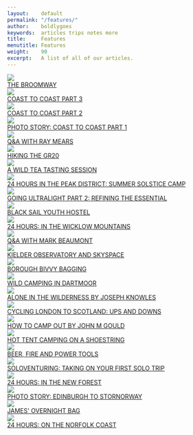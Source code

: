 ```yaml
---
layout:    default
permalink: "/features/"
author:    boldlygoes
keywords:  articles trips notes more
title:     Features
menutitle: Features
weight:    90
excerpt:   A list of all of our articles.
---
```


<div class="tile-wrap no-touch">
  <div class="tile">
    <div class="boxInner">
      <a href="{{ site.github.url }}/features/broomway">
        <img src="{{ site.github.url }}/media/img/tiles/tile-broomway.jpg" />
      </a>
      <div class="titleBox">
        <a href="{{ site.github.url }}/features/broomway">THE BROOMWAY</a>
      </div>
    </div>
  </div>
  <div class="tile">
    <div class="boxInner">
      <a href="{{ site.github.url }}/features/c2c-part-3">
        <img src="{{ site.github.url }}/media/img/tiles/tile-c2c3.jpg" />
      </a>
      <div class="titleBox">
        <a href="{{ site.github.url }}/features/c2c-part-3">COAST TO COAST PART 3</a>
      </div>
    </div>
  </div>
   <div class="tile">
    <div class="boxInner">
      <a href="{{ site.github.url }}/features/c2c-part-2"><img src="{{ site.github.url }}/media/img/tiles/tile-c2c2.jpg" /></a>
      <div class="titleBox"><a href="{{ site.github.url }}/features/c2c-part-2">COAST TO COAST PART 2</a></div>
    </div>
  </div>
  <div class="tile">
    <div class="boxInner">
      <a href="{{ site.github.url }}/features/c2c-part-1"><img src="{{ site.github.url }}/media/img/tiles/tile-c2c1.jpg" /></a>
      <div class="titleBox"><a href="{{ site.github.url }}/features/c2c-part-1">PHOTO STORY: COAST TO COAST PART 1</a></div>
    </div>
  </div>
  <div class="tile">
    <div class="boxInner">
      <a href="{{ site.github.url }}/features/ray-mears"><img src="{{ site.github.url }}/media/img/tiles/tile-raymears.jpg" /></a>
      <div class="titleBox"><a href="{{ site.github.url }}/features/ray-mears">Q&A WITH RAY MEARS</a></div>
    </div>
  </div>
  <div class="tile">
    <div class="boxInner">
      <a href="{{ site.github.url }}/features/GR-20"><img src="{{ site.github.url }}/media/img/tiles/tile-gr20.jpg" /></a>
      <div class="titleBox"><a href="{{ site.github.url }}/features/GR-20">HIKING THE GR20</a></div>
    </div>
  </div>
  <div class="tile">
    <div class="boxInner">
      <a href="{{ site.github.url }}/features/wild-teas"><img src="{{ site.github.url }}/media/img/tiles/tile-wildteas.jpg" /></a>
      <div class="titleBox"><a href="{{ site.github.url }}/features/wild-teas">A WILD TEA TASTING SESSION</a></div>
    </div>
  </div>
  <div class="tile">
    <div class="boxInner">
      <a href="{{ site.github.url }}/features/24-peak-district"><img src="{{ site.github.url }}/media/img/tiles/tile-peakdistrict.jpg" /></a>
      <div class="titleBox"><a href="{{ site.github.url }}/features/24-peak-district">24 HOURS IN THE PEAK DISTRICT: SUMMER SOLSTICE CAMP</a></div>
    </div>
  </div>
  <div class="tile">
    <div class="boxInner">
      <a href="{{ site.github.url }}/features/going-ultralight-2"><img src="{{ site.github.url }}/media/img/tiles/tile-ultralight2.jpg" /></a>
      <div class="titleBox"><a href="{{ site.github.url }}/features/going-ultralight-2">GOING ULTRALIGHT PART 2: REFINING THE ESSENTIAL</a></div>
    </div>
  </div>
  <div class="tile">
    <div class="boxInner">
      <a href="{{ site.github.url }}/features/black-sail"><img src="{{ site.github.url }}/media/img/tiles/tile-blacksail.jpg" /></a>
      <div class="titleBox"><a href="{{ site.github.url }}/features/black-sail">BLACK SAIL YOUTH HOSTEL</a></div>
    </div>
  </div>
  <div class="tile">
    <div class="boxInner">
      <a href="{{ site.github.url }}/features/24-wicklow"><img src="{{ site.github.url }}/media/img/tiles/tile-wicklow.jpg" /></a>
      <div class="titleBox"><a href="{{ site.github.url }}/features/24-wicklow">24 HOURS: IN THE WICKLOW MOUNTAINS</a></div>
    </div>
  </div>
  <div class="tile">
      <div class="boxInner">
        <a href="{{ site.github.url }}/features/mark-beaumont-interview"><img src="{{ site.github.url }}/media/img/tiles/tile-beaumont.jpg" /></a>
        <div class="titleBox"><a href="{{ site.github.url }}/features/mark-beaumont-interview">Q&A WITH MARK BEAUMONT</a></div>
      </div>
    </div>
  <div class="tile">
      <div class="boxInner">
        <a href="{{ site.github.url }}/features/kielder-observatory"><img src="{{ site.github.url }}/media/img/tiles/tile-kielder.jpg" /></a>
        <div class="titleBox"><a href="{{ site.github.url }}/features/kielder-observatory">KIELDER OBSERVATORY AND SKYSPACE</a></div>
      </div>
    </div>
  <div class="tile">
      <div class="boxInner">
        <a href="{{ site.github.url }}/features/borough-bivvy-bagging"><img src="{{ site.github.url }}/media/img/tiles/tile-borough.jpg" /></a>
        <div class="titleBox"><a href="{{ site.github.url }}/features/borough-bivvy-bagging">BOROUGH BIVVY BAGGING</a></div>
      </div>
    </div>
  <div class="tile">
      <div class="boxInner">
        <a href="{{ site.github.url }}/features/wild-camping-dartmoor"><img src="{{ site.github.url }}/media/img/tiles/tile-48dartmoor.jpg" /></a>
        <div class="titleBox"><a href="{{ site.github.url }}/features/wild-camping-dartmoor">WILD CAMPING IN DARTMOOR</a></div>
      </div>
    </div>
  <div class="tile">
    <div class="boxInner">
      <a href="{{ site.github.url }}/features/alone-in-the-wilderness"><img src="{{ site.github.url }}/media/img/tiles/tile-alone.jpg" /></a>
      <div class="titleBox"><a href="{{ site.github.url }}/features/alone-in-the-wilderness">ALONE IN THE WILDERNESS BY JOSEPH KNOWLES</a></div>
    </div>
  </div>
  <div class="tile">
    <div class="boxInner">
      <a href="{{ site.github.url }}/features/ups-and-downs"><img src="{{ site.github.url }}/media/img/tiles/tile-ups.jpg" /></a>
      <div class="titleBox"><a href="{{ site.github.url }}/features/ups-and-downs">CYCLING LONDON TO SCOTLAND: UPS AND DOWNS</a></div>
    </div>
  </div>
  <div class="tile">
      <div class="boxInner">
        <a href="{{ site.github.url }}/features/how-to-camp-out"><img src="{{ site.github.url }}/media/img/tiles/tile-march2017.jpg" /></a>
        <div class="titleBox"><a href="{{ site.github.url }}/features/how-to-camp-out">HOW TO CAMP OUT BY JOHN M GOULD</a></div>
      </div>
    </div>
  <div class="tile">
    <div class="boxInner">
      <a href="{{ site.github.url }}/features/hot-tenting"><img src="{{ site.github.url }}/media/img/tiles/tile-hot.jpg" /></a>
      <div class="titleBox"><a href="{{ site.github.url }}/features/hot-tenting">HOT TENT CAMPING ON A SHOESTRING</a></div>
    </div>
  </div>
  <div class="tile">
    <div class="boxInner">
      <a href="{{ site.github.url }}/features/beer-fire-and-power-tools"><img src="{{ site.github.url }}/media/img/tiles/tile-beer.jpg" /></a>
      <div class="titleBox"><a href="{{ site.github.url }}/features/beer-fire-and-power-tools">BEER, FIRE AND POWER TOOLS</a></div>
    </div>
  </div>
  <div class="tile">
    <div class="boxInner">
      <a href="{{ site.github.url }}/features/soloventures"><img src="{{ site.github.url }}/media/img/tiles/tile-solovent.jpg" /></a>
      <div class="titleBox"><a href="{{ site.github.url }}/features/soloventures">SOLOVENTURING: TAKING ON YOUR FIRST SOLO TRIP</a></div>
    </div>
  </div>
  <div class="tile">
    <div class="boxInner">
      <a href="{{ site.github.url }}/features/24-newforest"><img src="{{ site.github.url }}/media/img/tiles/tile-newf.jpg" /></a>
      <div class="titleBox"><a href="{{ site.github.url }}/features/24-newforest">24 HOURS: IN THE NEW FOREST</a></div>
    </div>
  </div>
  <div class="tile">
    <div class="boxInner">
      <a href="{{ site.github.url }}/features/cycling-scotland"><img src="{{ site.github.url }}/media/img/tiles/tile-edstor.jpg" /></a>
      <div class="titleBox"><a href="{{ site.github.url }}/features/cycling-scotland">PHOTO STORY: EDINBURGH TO STORNORWAY</a></div>
    </div>
  </div>
  <div class="tile">
    <div class="boxInner">
      <a href="{{ site.github.url }}/features/overnight-kit"><img src="{{ site.github.url }}/media/img/tiles/tile-overnight.jpg" /></a>
      <div class="titleBox"><a href="{{ site.github.url }}/features/overnight-kit">JAMES' OVERNIGHT BAG</a></div>
    </div>
  </div>
  <div class="tile">
    <div class="boxInner">
      <a href="{{ site.github.url }}/features/24-norfolk"><img src="{{ site.github.url }}/media/img/tiles/tile-norfolk.jpg" /></a>
      <div class="titleBox"><a href="{{ site.github.url }}/features/24-norfolk">24 HOURS: ON THE NORFOLK COAST</a></div>
    </div>
  </div>
</div>
